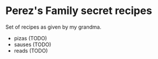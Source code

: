 # Perez's Family secret recipes

Set of recipes as given by my grandma.

* pizas (TODO)
* sauses (TODO)
* reads (TODO)

